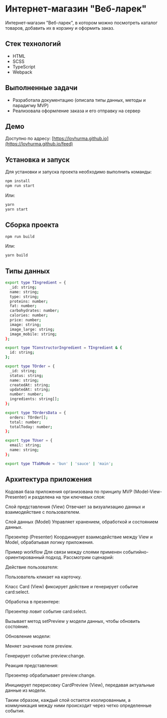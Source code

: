 # Интернет-магазин "Веб-ларек"

Интернет-магазин "Веб-ларек", в котором можно посмотреть каталог товаров, добавить их в корзину и оформить заказ.

## Стек технологий
- HTML  
- SCSS  
- TypeScript  
- Webpack  

## Выполненные задачи
- Разработала документацию (описала типы данных, методы и парадигму MVP)  
- Реализовала оформление заказа и его отправку на сервер  

## Демо
Доступно по адресу: [https://lovhurma.github.io](https://lovhurma.github.io/feed)  

## Установка и запуск  
Для установки и запуска проекта необходимо выполнить команды:  

```bash
npm install
npm run start
```
Или:

```bash
yarn
yarn start
```
## Сборка проекта

```bash
npm run build
```
Или:
```bash
yarn build
```
## Типы данных

```bash
export type TIngredient = {
  _id: string;
  name: string;
  type: string;
  proteins: number;
  fat: number;
  carbohydrates: number;
  calories: number;
  price: number;
  image: string;
  image_large: string;
  image_mobile: string;
};

export type TConstructorIngredient = TIngredient & {
  id: string;
};

export type TOrder = {
  _id: string;
  status: string;
  name: string;
  createdAt: string;
  updatedAt: string;
  number: number;
  ingredients: string[];
};

export type TOrdersData = {
  orders: TOrder[];
  total: number;
  totalToday: number;
};

export type TUser = {
  email: string;
  name: string;
};

export type TTabMode = 'bun' | 'sauce' | 'main';
  ```

  ## Архитектура приложения

  Кодовая база приложения организована по принципу MVP (Model-View-Presenter) и разделена на три ключевых слоя:

Слой представления (View)
Отвечает за визуализацию данных и взаимодействие с пользователем.

Слой данных (Model)
Управляет хранением, обработкой и состоянием данных.

Презентер (Presenter)
Координирует взаимодействие между View и Model, обрабатывая логику приложения.

Пример workflow
Для связи между слоями применен событийно-ориентированный подход. Рассмотрим сценарий:

Действие пользователя:

Пользователь кликает на карточку.

Класс Card (View) фиксирует действие и генерирует событие card:select.

Обработка в презентере:

Презентер ловит событие card:select.

Вызывает метод setPreview у модели данных, чтобы обновить состояние.

Обновление модели:

Меняет значение поля preview.

Генерирует событие preview:change.

Реакция представления:

Презентер обрабатывает preview:change.

Инициирует перерисовку CardPreview (View), передавая актуальные данные из модели.

Таким образом, каждый слой остается изолированным, а коммуникация между ними происходит через четко определенные события.
